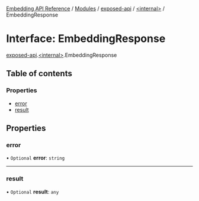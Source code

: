 [Embedding API Reference](../README.md) / [Modules](../modules/README.md) / [exposed-api](../modules/exposed_api.md) / [\<internal\>](../modules/exposed_api._internal_.md) / EmbeddingResponse

# Interface: EmbeddingResponse

[exposed-api](../modules/exposed_api.md).[\<internal\>](../modules/exposed_api._internal_.md).EmbeddingResponse

## Table of contents

### Properties

- [error](exposed_api._internal_.EmbeddingResponse.md#error)
- [result](exposed_api._internal_.EmbeddingResponse.md#result)

## Properties

### error

• `Optional` **error**: `string`

___

### result

• `Optional` **result**: `any`
